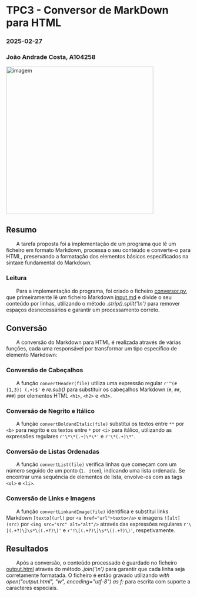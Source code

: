 # TPC3 - Conversor de MarkDown para HTML
### 2025-02-27

### João Andrade Costa, A104258
<img src =https://github.com/user-attachments/assets/afe8f9d7-90b8-4331-81e3-0b0aaac8c56e alt="imagem" width="400" />

## Resumo
&nbsp;&nbsp;&nbsp;&nbsp;&nbsp;&nbsp; A tarefa proposta foi a implementação de um programa que lê um ficheiro em formato Markdown, processa o seu conteúdo e converte-o para HTML, preservando a formatação dos elementos básicos especificados na sintaxe fundamental do Markdown.

### Leitura
&nbsp;&nbsp;&nbsp;&nbsp;&nbsp;&nbsp; Para a implementação do programa, foi criado o ficheiro [conversor.py](conversor.py), que primeiramente lê um ficheiro Markdown [input.md](input.md) e divide o seu conteúdo por linhas, utilizando o método *.strip().split('\n')* para remover espaços desnecessários e garantir um processamento correto.

## Conversão
&nbsp;&nbsp;&nbsp;&nbsp;&nbsp;&nbsp; A conversão do Markdown para HTML é realizada através de várias funções, cada uma responsável por transformar um tipo específico de elemento Markdown:

### Conversão de Cabeçalhos
&nbsp;&nbsp;&nbsp;&nbsp;&nbsp;&nbsp; A função `convertHeader(file)` utiliza uma expressão regular `r'^(#{1,3}) (.+)$'` e *re.sub()* para substituir os cabeçalhos Markdown (`#`, `##`, `###`) por elementos HTML `<h1>`, `<h2>` e `<h3>`.

### Conversão de Negrito e Itálico
&nbsp;&nbsp;&nbsp;&nbsp;&nbsp;&nbsp; A função `convertBoldandItalic(file)` substitui os textos entre `**` por `<b>` para negrito e os textos entre `*` por `<i>` para itálico, utilizando as expressões regulares `r'\*\*(.+)\*\*'` e `r'\*(.+)\*'`.

### Conversão de Listas Ordenadas
&nbsp;&nbsp;&nbsp;&nbsp;&nbsp;&nbsp; A função `convertList(file)` verifica linhas que começam com um número seguido de um ponto (`1. item`), indicando uma lista ordenada. Se encontrar uma sequência de elementos de lista, envolve-os com as tags `<ol>` e `<li>`.

### Conversão de Links e Imagens
&nbsp;&nbsp;&nbsp;&nbsp;&nbsp;&nbsp; A função `convertLinkandImage(file)` identifica e substitui links Markdown `[texto](url)` por `<a href="url">texto</a>` e imagens `![alt](src)` por `<img src="src" alt="alt"/>` através das expressões regulares `r'\[(.+?)\]\s*\((.+?)\)'` e `r'!\[(.+?)\]\s*\((.+?)\)'`, respetivamente.

## Resultados
&nbsp;&nbsp;&nbsp;&nbsp;&nbsp;&nbsp; Após a conversão, o conteúdo processado é guardado no ficheiro [output.html](output.html) através do método *.join('\n')* para garantir que cada linha seja corretamente formatada. O ficheiro é então gravado utilizando *with open("output.html", "w", encoding="utf-8") as f:* para escrita com suporte a caracteres especiais.